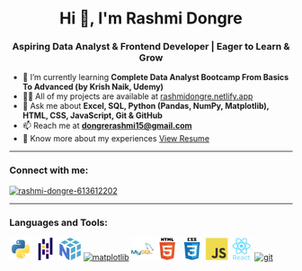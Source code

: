 <h1 align="center">Hi 👋, I'm Rashmi Dongre</h1>
<h3 align="center">Aspiring Data Analyst & Frontend Developer | Eager to Learn & Grow</h3>

- 🌱 I’m currently learning **Complete Data Analyst Bootcamp From Basics To Advanced (by Krish Naik, Udemy)**  
- 👨‍💻 All of my projects are available at [rashmidongre.netlify.app](https://rashmidongre.netlify.app/)  
- 💬 Ask me about **Excel, SQL, Python (Pandas, NumPy, Matplotlib), HTML, CSS, JavaScript, Git & GitHub**  
- 📫 Reach me at **dongrerashmi15@gmail.com**  
- 📄 Know more about my experiences [View Resume](https://drive.google.com/file/d/1drdhL8WW_7f7SB_rT2f2IiFHfp4DJyHL/view?usp=sharing)  

---

<h3 align="left">Connect with me:</h3>
<p align="left">
<a href="https://linkedin.com/in/rashmi-dongre-613612202" target="blank">
<img align="center" src="https://raw.githubusercontent.com/rahuldkjain/github-profile-readme-generator/master/src/images/icons/Social/linked-in-alt.svg" alt="rashmi-dongre-613612202" height="30" width="40" />
</a>
</p>

---

<h3 align="left">Languages and Tools:</h3>
<p align="left">
<a href="https://www.python.org" target="_blank"><img src="https://raw.githubusercontent.com/devicons/devicon/master/icons/python/python-original.svg" alt="python" width="40" height="40"/></a>
<a href="https://pandas.pydata.org/" target="_blank"><img src="https://raw.githubusercontent.com/devicons/devicon/master/icons/pandas/pandas-original.svg" alt="pandas" width="40" height="40"/></a>
<a href="https://numpy.org/" target="_blank"><img src="https://raw.githubusercontent.com/devicons/devicon/master/icons/numpy/numpy-original.svg" alt="numpy" width="40" height="40"/></a>
<a href="https://matplotlib.org/" target="_blank"><img src="https://img.icons8.com/color/48/000000/matplotlib.png" alt="matplotlib" width="40" height="40"/></a>
<a href="https://www.mysql.com/" target="_blank"><img src="https://raw.githubusercontent.com/devicons/devicon/master/icons/mysql/mysql-original-wordmark.svg" alt="mysql" width="40" height="40"/></a>
<a href="https://www.w3.org/html/" target="_blank"><img src="https://raw.githubusercontent.com/devicons/devicon/master/icons/html5/html5-original-wordmark.svg" alt="html5" width="40" height="40"/></a>
<a href="https://www.w3schools.com/css/" target="_blank"><img src="https://raw.githubusercontent.com/devicons/devicon/master/icons/css3/css3-original-wordmark.svg" alt="css3" width="40" height="40"/></a>
<a href="https://developer.mozilla.org/en-US/docs/Web/JavaScript" target="_blank"><img src="https://raw.githubusercontent.com/devicons/devicon/master/icons/javascript/javascript-original.svg" alt="javascript" width="40" height="40"/></a>
<a href="https://reactjs.org/" target="_blank"><img src="https://raw.githubusercontent.com/devicons/devicon/master/icons/react/react-original-wordmark.svg" alt="react" width="40" height="40"/></a>
<a href="https://git-scm.com/" target="_blank"><img src="https://www.vectorlogo.zone/logos/git-scm/git-scm-icon.svg" alt="git" width="40" height="40"/></a>
</p>
